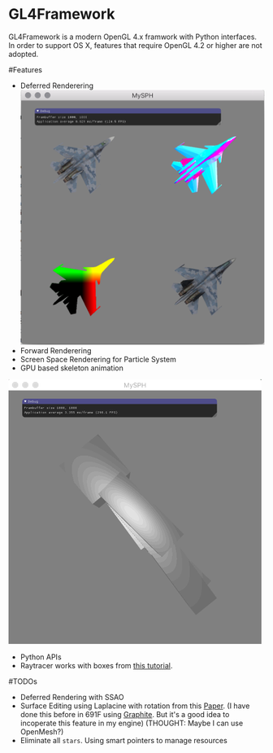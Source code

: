 # GL4Framework

GL4Framework is a modern OpenGL 4.x framwork with Python interfaces. In order to support OS X, features that require OpenGL 4.2 or higher are not adopted. 

#Features
* Deferred Renderering
![img](https://raw.githubusercontent.com/v3c70r/GL4Framework/master/screenshots/deferredRendering.png)
* Forward Renderering
* Screen Space Renderering for Particle System
* GPU based skeleton animation

![img](https://raw.githubusercontent.com/v3c70r/GL4Framework/master/screenshots/anim.gif)
* Python APIs 
* Raytracer works with boxes from [this tutorial](https://github.com/LWJGL/lwjgl3-wiki/wiki/2.6.1.-Ray-tracing-with-OpenGL-Compute-Shaders-%28Part-I%29). 

#TODOs
* Deferred Rendering with SSAO
* Surface Editing using Laplacine with rotation from this [Paper](http://igl.ethz.ch/projects/Laplacian-mesh-processing/Laplacian-mesh-editing/laplacian-mesh-editing.pdf). (I have done this before in 691F using [Graphite](http://alice.loria.fr/index.php?option=com_content&view=article&id=22). But it's a good idea to incoperate this feature in my engine) (THOUGHT: Maybe I can use OpenMesh?)
* Eliminate all `stars`. Using smart pointers to manage resources







